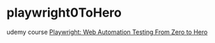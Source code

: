 # playwright0ToHero
udemy course  [Playwright: Web Automation Testing From Zero to Hero](https://www.udemy.com/course/playwright-from-zero-to-hero/learn/lecture/39698942#overview)

